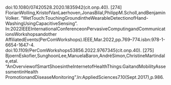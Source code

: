 doi:10.1080/07420528.2020.1835942(cit.onp.40).
[274] FlorianWolling,KristofVanLaerhoven,JonasBilal,PhilippM.Scholl,andBenjaminVolker.
“WetTouch:TouchingGroundintheWearableDetectionofHand-WashingUsingCapacitiveSensing”.
In:2022IEEEInternationalConferenceonPervasiveComputingandCommunicationsWorkshopsandother
AffiliatedEvents(PerComWorkshops).IEEE,Mar.2022,pp.769–774.isbn:978-1-6654-1647-4.
doi:10.1109/PerComWorkshops53856.2022.9767345(cit.onp.40).
[275] BjoernEskofier,SunghoonLee,ManuelaBaron,AndréSimon,ChristineMartindale,etal.
“AnOverviewofSmartShoesintheInternetofHealthThings:GaitandMobilityAssessmentinHealth
PromotionandDiseaseMonitoring”.In:AppliedSciences7.10(Sept.2017),p.986.